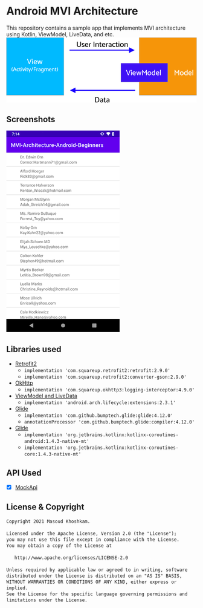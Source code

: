 # Android MVI Architecture
This repository contains a sample app that implements MVI architecture using Kotlin, ViewModel, LiveData, and etc.
<img src="screenshots/banner-mvi-arch.png">

## Screenshots
<img src="screenshots/screenshot_01.png" width="300">

## Libraries used
* [Retrofit2](https://github.com/square/retrofit) 
  * `implementation 'com.squareup.retrofit2:retrofit:2.9.0'`
  * `implementation 'com.squareup.retrofit2:converter-gson:2.9.0'`  
* [OkHttp](https://github.com/square/okhttp)
  * `implementation 'com.squareup.okhttp3:logging-interceptor:4.9.0'`  
* [ViewModel and LiveData](https://developer.android.com/topic/libraries/architecture/adding-components)
    * `implementation 'android.arch.lifecycle:extensions:2.3.1'`
* [Glide](https://github.com/bumptech/glide)
    * `implementation 'com.github.bumptech.glide:glide:4.12.0'`
    * `annotationProcessor 'com.github.bumptech.glide:compiler:4.12.0'`
 * [Glide](https://developer.android.com/kotlin/coroutines)
    * `implementation 'org.jetbrains.kotlinx:kotlinx-coroutines-android:1.4.3-native-mt'`
    * `implementation 'org.jetbrains.kotlinx:kotlinx-coroutines-core:1.4.3-native-mt'`
    
## API Used
- [x] [MockApi](https://5e510330f2c0d300147c034c.mockapi.io/)

## License & Copyright
```
Copyright 2021 Masoud Khoshkam.

Licensed under the Apache License, Version 2.0 (the "License");
you may not use this file except in compliance with the License.
You may obtain a copy of the License at

   http://www.apache.org/licenses/LICENSE-2.0

Unless required by applicable law or agreed to in writing, software
distributed under the License is distributed on an "AS IS" BASIS,
WITHOUT WARRANTIES OR CONDITIONS OF ANY KIND, either express or implied.
See the License for the specific language governing permissions and
limitations under the License.
```
